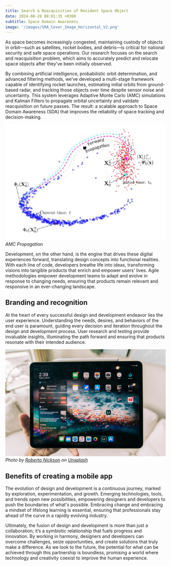 ```yaml
---
title: Search & Reacquisition of Resident Space Object
date: 2024-08-28 08:01:35 +0300
subtitle: Space Domain Awareness
image: '/images/SRA_Cover_Image_Horizontal_V2.png'
---
```

As space becomes increasingly congested, maintaining custody of objects in orbit—such as satellites, rocket bodies, and debris—is critical for national security and safe space operations. Our research focuses on the search and reacquisition problem, which aims to accurately predict and relocate space objects after they’ve been initially observed.

By combining artificial intelligence, probabilistic orbit determination, and advanced filtering methods, we’ve developed a multi-stage framework capable of identifying rocket launches, estimating initial orbits from ground-based radar, and tracking those objects over time despite sensor noise and uncertainty. This system leverages Adaptive Monte Carlo (AMC) simulations and Kalman Filters to propagate orbital uncertainty and validate reacquisition on future passes. The result: a scalable approach to Space Domain Awareness (SDA) that improves the reliability of space tracking and decision-making.

<div class="gallery-box">
  <div class="gallery gallery-columns-2">
    <img src="/images/AMC_prop.jpg" loading="lazy" alt="Project">
  </div>
  <em>AMC Propagation</em>
</div>

Development, on the other hand, is the engine that drives these digital experiences forward, translating design concepts into functional realities. With each line of code, developers breathe life into ideas, transforming visions into tangible products that enrich and empower users' lives. Agile methodologies empower development teams to adapt and evolve in response to changing needs, ensuring that products remain relevant and responsive in an ever-changing landscape.

## Branding and recognition

At the heart of every successful design and development endeavor lies the user experience. Understanding the needs, desires, and behaviors of the end user is paramount, guiding every decision and iteration throughout the design and development process. User research and testing provide invaluable insights, illuminating the path forward and ensuring that products resonate with their intended audience.

<div class="gallery-box">
  <div class="gallery">
    <img src="/images/project-example-5.jpg" loading="lazy" alt="Project">
  </div>
  <em>Photo by <a href="https://unsplash.com/@rpnickson">Roberto Nickson</a> on <a href="https://unsplash.com/">Unsplash</a></em>
</div>

## Benefits of creating a mobile app

The evolution of design and development is a continuous journey, marked by exploration, experimentation, and growth. Emerging technologies, tools, and trends open new possibilities, empowering designers and developers to push the boundaries of what's possible. Embracing change and embracing a mindset of lifelong learning is essential, ensuring that professionals stay ahead of the curve in a rapidly evolving industry.

Ultimately, the fusion of design and development is more than just a collaboration; it’s a symbiotic relationship that fuels progress and innovation. By working in harmony, designers and developers can overcome challenges, seize opportunities, and create solutions that truly make a difference. As we look to the future, the potential for what can be achieved through this partnership is boundless, promising a world where technology and creativity coexist to improve the human experience.
